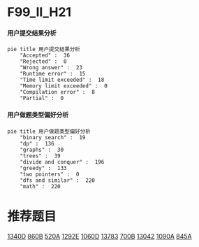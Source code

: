 # F99_ll_H21

<!-- tabs:start -->



#### **用户提交结果分析**

```mermaid
pie title 用户提交结果分析
    "Accepted" :  36
    "Rejected" :  0
    "Wrong answer" :  23
    "Runtime error" :  15
    "Time limit exceeded" :  18
    "Memory limit exceeded" :  0
    "Compilation error" :  8
    "Partial" :  0
```

#### **用户做题类型偏好分析**

```mermaid
pie title 用户做题类型偏好分析
    "binary search" :  19
    "dp" :  136
    "graphs" :  30
    "trees" :  39
    "divide and conquer" :  196
    "greedy" :  133
    "two pointers" :  0
    "dfs and similar" :  220
    "math" :  220
```



<!-- tabs:end -->
# 推荐题目
[1340D](https://codeforces.com/contest/1340/problem/D)
[860B](https://codeforces.com/contest/860/problem/B)
[520A](https://codeforces.com/contest/520/problem/A)
[1292E](https://codeforces.com/contest/1292/problem/E)
[1060D](https://codeforces.com/contest/1060/problem/D)
[13783](https://codeforces.com/contest/1378/problem/3)
[700B](https://codeforces.com/contest/700/problem/B)
[13042](https://codeforces.com/contest/1304/problem/2)
[1090A](https://codeforces.com/contest/1090/problem/A)
[845A](https://codeforces.com/contest/845/problem/A)
